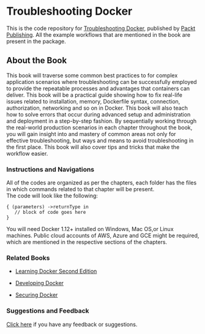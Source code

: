 # Troubleshooting Docker
This is the code repository for [Troubleshooting Docker](https://www.packtpub.com/virtualization-and-cloud/troubleshooting-docker?utm_source=github&utm_medium=repository&utm_campaign=9781783552344), published by [Packt Publishing](https://www.packtpub.com/). All the example workflows that are mentioned in the book are present in the package.

## About the Book
This book will traverse some common best practices to for complex application scenarios where troubleshooting can be successfully employed to provide the repeatable processes and advantages that containers can deliver.
This book will be a practical guide showing how to fix real-life issues related to installation, memory, Dockerfile syntax, connection, authorization, networking and so on in Docker. This book will also teach how to solve errors that occur during advanced setup and administration and deployment in a step-by-step fashion. By sequentially working through the real-world production scenarios in each chapter throughout the book, you will gain insight into and mastery of common areas not only for effective troubleshooting, but ways and means to avoid troubleshooting in the first place. This book will also cover tips and tricks that make the workflow easier.

### Instructions and Navigations
All of the codes are organized as per the chapters, each folder has the files in which commands related to that chapter will be present.                   
The code will look like the following:
```
{ (parameters) ->returnType in 
   // block of code goes here 
}
```

You will need Docker 1.12+ installed on Windows, Mac OS,or Linux machines. Public cloud
accounts of AWS, Azure and GCE might be required, which are mentioned in the respective
sections of the chapters.

### Related Books

* [Learning Docker Second Edition](https://www.packtpub.com/networking-and-servers/learning-docker-second-edition?utm_source=github&utm_medium=repository&utm_campaign=9781786462923)

* [Developing Docker](https://www.packtpub.com/virtualization-and-cloud/developing-docker?utm_source=github&utm_medium=repository&utm_campaign=9781786469908)

* [Securing Docker](https://www.packtpub.com/virtualization-and-cloud/securing-docker?utm_source=github&utm_medium=repository&utm_campaign=9781785888854)

### Suggestions and Feedback
 [Click here](https://docs.google.com/forms/d/e/1FAIpQLSe5qwunkGf6PUvzPirPDtuy1Du5Rlzew23UBp2S-P3wB-GcwQ/viewform) if you have any feedback or suggestions.



